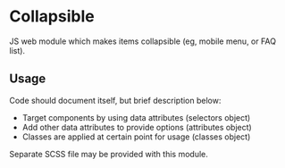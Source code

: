 # Collapsible

JS web module which makes items collapsible (eg, mobile menu, or FAQ list).

## Usage

Code should document itself, but brief description below:

- Target components by using data attributes (selectors object)
- Add other data attributes to provide options (attributes object)
- Classes are applied at certain point for usage (classes object)

Separate SCSS file may be provided with this module.